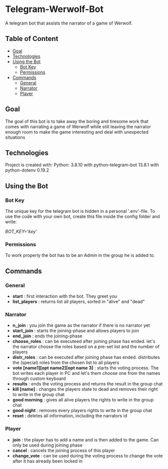 # Telegram-Werwolf-Bot
A telegram bot that assists the narrator of a game of Werwolf.

## Table of Content
* [Goal](#goal)
* [Technologies](#technologies)
* [Using the Bot](#using-the-bot)
  * [Bot Key](#bot-key)
  * [Permissions](#permissions)
* [Commands](#commands)
  * [General](#general)
  * [Narrator](#narrator)
  * [Player](#player)

## Goal
The goal of this bot is to take away the boring and tiresome work that comes with narrating a game of Werwolf while still leaving the narrator enough room to make the game interesting and deal with unexpected situations


## Technologies
Project is created with:
Python: 3.8.10
with python-telegram-bot 13.8.1
with python-dotenv 0.19.2


## Using the Bot

### Bot Key
The unique key for the telegram bot is hidden in a personal '.env'-file.
To use the code with your own bot, create this file inside the config folder and write:

<em>BOT_KEY='key'</em>

### Permissions
To work properly the bot has to be an Admin in the group he is added to. 


## Commands

### General
<ul>
  <li><strong>start</strong> : first interaction with the bot. They greet you</li>
  <li><strong>list_players</strong> : returns list all players, sorted in "alive" and "dead"
</ul>

### Narrator
<ul>
  <li><strong>n_join</strong> : you join the game as the narrator if there is no narrator yet</li>
  <li><strong>start_join</strong> : starts the joining-phase and allows players to join</li>
  <li><strong>end_join</strong> : ends the joining-phase</li>
  <li><strong>choose_roles</strong> : can be executeed after joining phase has ended. let's the narrator choose the roles based on a pre-set list and the number of players</li>
  <li><strong>distr_roles</strong> : can be executed after joining phase has ended. distributes the (special) roles from the chosen list to all players</li>
  <li><strong>vote [name1][opt name2][opt name 3]</strong> : starts the voting process. The bot writes each player in PC and let's them choose one from the names through custom keyboard</li>
  <li><strong>results</strong> : ends the voting process and returns the result in the group chat</li>
  <li><strong>kill [name]</strong> : changes the players state to dead and removes their right to write in the group chat</li>
  <li><strong>good morning</strong> : gives all alive players the rights to write in the group chat</li>
  <li><strong>good night</strong> : removes every players rights to write in the group chat</li>
  <li><strong>reset</strong> : deletes all information, including the narrators id</li>
</ul>

### Player
<ul>
  <li><strong>join</strong> : the player has to add a name and is then added to the game. Can only be used during joining phase</li>
  <li><strong>cancel </strong> : cancels the joining process of this player</li>
  <li><strong>change_vote</strong> : can be used during the voting process to change the vote after it has already been locked in</li>
</ul>
